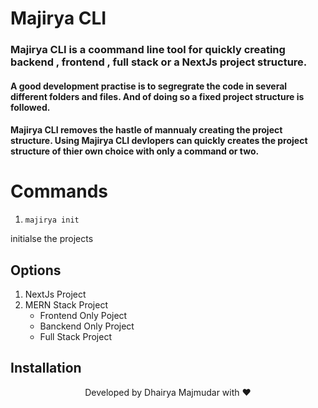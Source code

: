 # Majirya CLI

### Majirya CLI is a coommand line tool for quickly creating backend , frontend , full stack or a NextJs project structure.

#### A good development practise is to segregrate the code in several different folders and files. And of doing so a fixed project structure is followed.

#### Majirya CLI removes the hastle of mannualy creating the project structure. Using Majirya CLI devlopers can quickly creates the project structure of thier own choice with only a command or two.

# Commands

1. `majirya init`

initialse the projects

## Options

1. NextJs Project
2. MERN Stack Project
   - Frontend Only Poject
   - Banckend Only Project
   - Full Stack Project

## Installation

<center>Developed by Dhairya Majmudar with ♥️</center>
